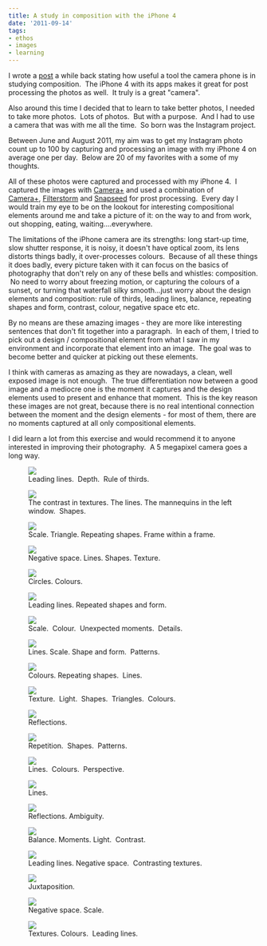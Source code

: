 ```yaml
---
title: A study in composition with the iPhone 4
date: '2011-09-14'
tags:
- ethos
- images
- learning
---
```


I wrote a [post][1] a while back stating how useful a tool the camera phone is in studying composition.  The iPhone 4 with its apps makes it great for post processing the photos as well.  It truly is a great "camera".

Also around this time I decided that to learn to take better photos, I needed to take more photos.  Lots of photos.  But with a purpose.  And I had to use a camera that was with me all the time.  So born was the Instagram project.

Between June and August 2011, my aim was to get my Instagram photo count up to 100 by capturing and processing an image with my iPhone 4 on average one per day.  Below are 20 of my favorites with a some of my thoughts.

All of these photos were captured and processed with my iPhone 4.  I captured the images with [Camera+][2] and used a combination of [Camera+][3], [Filterstorm][4] and [Snapseed][5] for prost processing.  Every day I would train my eye to be on the lookout for interesting compositional elements around me and take a picture of it: on the way to and from work, out shopping, eating, waiting....everywhere.

The limitations of the iPhone camera are its strengths: long start-up time, slow shutter response, it is noisy, it doesn't have optical zoom, its lens distorts things badly, it over-processes colours.  Because of all these things it does badly, every picture taken with it can focus on the basics of photography that don't rely on any of these bells and whistles: composition.  No need to worry about freezing motion, or capturing the colours of a sunset, or turning that waterfall silky smooth...just worry about the design elements and composition: rule of thirds, leading lines, balance, repeating shapes and form, contrast, colour, negative space etc etc.

By no means are these amazing images - they are more like interesting sentences that don't fit together into a paragraph.  In each of them, I tried to pick out a design / compositional element from what I saw in my environment and incorporate that element into an image.  The goal was to become better and quicker at picking out these elements.

I think with cameras as amazing as they are nowadays, a clean, well exposed image is not enough.  The true differentiation now between a good image and a mediocre one is the moment it captures and the design elements used to present and enhance that moment.  This is the key reason these images are not great, because there is no real intentional connection between the moment and the design elements - for most of them, there are no moments captured at all only compositional elements.

I did learn a lot from this exercise and would recommend it to anyone interested in improving their photography.  A 5 megapixel camera goes a long way.

<p>
    <figure>
        <img src="http://farm7.static.flickr.com/6083/6081277072_c07eed7a80_z.jpg">
        <figcaption>Leading lines.  Depth.  Rule of thirds.</figcaption>
    </figure>
</p>

<p>
    <figure>
        <img src="http://farm7.static.flickr.com/6192/6074818864_c7806a7b1a_z.jpg">
        <figcaption>The contrast in textures. The lines. The mannequins in the left window.  Shapes.</figcaption>
    </figure>
</p>

<p>
    <figure>
        <img src="http://farm7.static.flickr.com/6192/6056911537_5b9050eed8_z.jpg">
        <figcaption>Scale. Triangle. Repeating shapes. Frame within a frame.</figcaption>
    </figure>
</p>

<p>
    <figure>
        <img src="http://farm7.static.flickr.com/6190/6039781453_d51e518c23_z.jpg">
        <figcaption>Negative space. Lines. Shapes. Texture.</figcaption>
    </figure>
</p>

<p>
    <figure>
        <img src="http://farm7.static.flickr.com/6002/6017577741_aff83853aa_z.jpg">
        <figcaption>Circles. Colours.</figcaption>
    </figure>
</p>

<p>
    <figure>
        <img src="http://farm7.static.flickr.com/6017/6005595578_3b53429ea1_z.jpg">
        <figcaption>Leading lines. Repeated shapes and form.</figcaption>
    </figure>
</p>

<p>
    <figure>
        <img src="http://farm7.static.flickr.com/6011/5976399487_63fddb5a9d_z.jpg">
        <figcaption>Scale.  Colour.  Unexpected moments.  Details.</figcaption>
    </figure>
</p>

<p>
    <figure>
        <img src="http://farm7.static.flickr.com/6128/5973663326_48050d45b1_z.jpg">
        <figcaption>Lines. Scale. Shape and form.  Patterns.</figcaption>
    </figure>
</p>

<p>
    <figure>
        <img src="http://farm7.static.flickr.com/6013/5911092843_7c4094954e_z.jpg">
        <figcaption>Colours. Repeating shapes.  Lines.</figcaption>
    </figure>
</p>

<p>
    <figure>
        <img src="http://farm6.static.flickr.com/5196/5893437378_2aa4325ff9_z.jpg">
        <figcaption>Texture.  Light.  Shapes.  Triangles.  Colours.</figcaption>
    </figure>
</p>

<p>
    <figure>
        <img src="http://farm6.static.flickr.com/5186/5863197648_a5d1838fc3_z.jpg">
        <figcaption>Reflections.</figcaption>
    </figure>
</p>

<p>
    <figure>
        <img src="http://farm3.static.flickr.com/2751/5859803110_10c92199c1_z.jpg">
        <figcaption>Repetition.  Shapes.  Patterns.</figcaption>
    </figure>
</p>

<p>
    <figure>
        <img src="http://farm6.static.flickr.com/5026/5832228648_b08eebbc0f_z.jpg">
        <figcaption>Lines.  Colours.  Perspective.</figcaption>
    </figure>
</p>

<p>
    <figure>
        <img src="http://farm4.static.flickr.com/3511/5819919864_d4549cb70f_z.jpg">
        <figcaption>Lines.</figcaption>
    </figure>
</p>

<p>
    <figure>
        <img src="http://farm3.static.flickr.com/2356/5817587042_dafbbcbd6e_z.jpg">
        <figcaption>Reflections. Ambiguity.</figcaption>
    </figure>
</p>

<p>
    <figure>
        <img src="http://farm6.static.flickr.com/5314/5816712050_b807fc702b_z.jpg">
        <figcaption>Balance. Moments. Light.  Contrast.</figcaption>
    </figure>
</p>

<p>
    <figure>
        <img src="http://farm6.static.flickr.com/5079/5812870339_e790e4a790_z.jpg">
        <figcaption>Leading lines. Negative space.  Contrasting textures.</figcaption>
    </figure>
</p>

<p>
    <figure>
        <img src="http://farm4.static.flickr.com/3347/5810923717_60926a5f74_z.jpg">
        <figcaption>Juxtaposition.</figcaption>
    </figure>
</p>

<p>
    <figure>
        <img src="http://farm3.static.flickr.com/2804/5810206273_23866a9b04_z.jpg">
        <figcaption>Negative space. Scale.</figcaption>
    </figure>
</p>

<p>
    <figure>
        <img src="http://farm3.static.flickr.com/2550/5810071402_6c2ecdaeca_z.jpg">
        <figcaption>Textures. Colours.  Leading lines.</figcaption>
    </figure>
</p>


[1]:	/2011/06/07/Camera-phone-composition-practice-tool/
[2]:	http://itunes.apple.com/au/app/id329670577?mt=8
[3]:	http://itunes.apple.com/au/app/id329670577?mt=8
[4]:	http://itunes.apple.com/au/app/filterstorm/id363449020?mt=8
[5]:	http://itunes.apple.com/au/app/snapseed/id439438619?mt=8